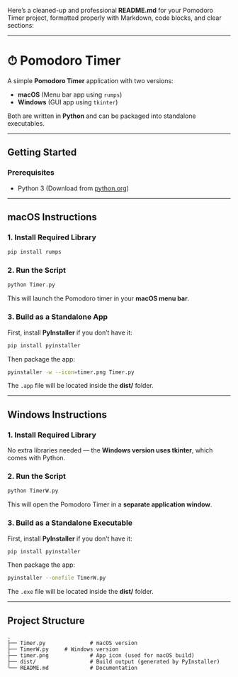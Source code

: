Here’s a cleaned-up and professional **README.md** for your Pomodoro Timer project, formatted properly with Markdown, code blocks, and clear sections:

---

# ⏱ Pomodoro Timer

A simple **Pomodoro Timer** application with two versions:

* **macOS** (Menu bar app using `rumps`)
* **Windows** (GUI app using `tkinter`)

Both are written in **Python** and can be packaged into standalone executables.

---

## Getting Started

### Prerequisites

* Python 3 (Download from [python.org](https://www.python.org/downloads/))

---

## macOS Instructions

### 1. Install Required Library

```bash
pip install rumps
```

### 2. Run the Script

```bash
python Timer.py
```

This will launch the Pomodoro timer in your **macOS menu bar**.

### 3. Build as a Standalone App

First, install **PyInstaller** if you don’t have it:

```bash
pip install pyinstaller
```

Then package the app:

```bash
pyinstaller -w --icon=timer.png Timer.py
```

The `.app` file will be located inside the **dist/** folder.

---

## Windows Instructions

### 1. Install Required Library

No extra libraries needed — the **Windows version uses tkinter**, which comes with Python.

### 2. Run the Script

```bash
python TimerW.py
```

This will open the Pomodoro Timer in a **separate application window**.

### 3. Build as a Standalone Executable

First, install **PyInstaller** if you don’t have it:

```bash
pip install pyinstaller
```

Then package the app:

```bash
pyinstaller --onefile TimerW.py
```

The `.exe` file will be located inside the **dist/** folder.

---

## Project Structure

```
.
├── Timer.py              # macOS version
├── TimerW.py     # Windows version
├── timer.png             # App icon (used for macOS build)
├── dist/                 # Build output (generated by PyInstaller)
└── README.md             # Documentation
```
